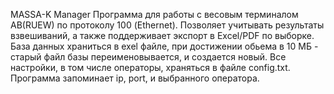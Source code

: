MASSA-K Manager
Программа для работы с весовым терминалом AB(RUEW) по протоколу 100 (Ethernet). Позволяет учитывать результаты взвешиваний, а также поддерживает экспорт в Excel/PDF по выборке.
База данных храниться в exel файле, при достижении обьема в 10 МБ - старый файл базы переименовывается, и создается новый.
Все настройки, в том числе операторы, храняться в файле config.txt.
Программа запоминает ip, port, и выбранного оператора.
